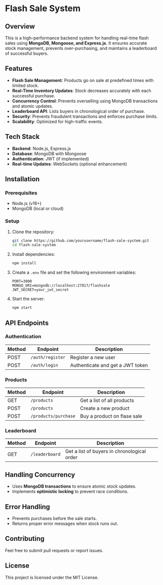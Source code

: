 # Flash Sale System

## Overview

This is a high-performance backend system for handling real-time flash sales using **MongoDB, Mongoose, and Express.js**. It ensures accurate stock management, prevents over-purchasing, and maintains a leaderboard of successful buyers.

## Features

- **Flash Sale Management**: Products go on sale at predefined times with limited stock.
- **Real-Time Inventory Updates**: Stock decreases accurately with each successful purchase.
- **Concurrency Control**: Prevents overselling using MongoDB transactions and atomic updates.
- **Leaderboard API**: Lists buyers in chronological order of purchase.
- **Security**: Prevents fraudulent transactions and enforces purchase limits.
- **Scalability**: Optimized for high-traffic events.

## Tech Stack

- **Backend**: Node.js, Express.js
- **Database**: MongoDB with Mongoose
- **Authentication**: JWT (if implemented)
- **Real-time Updates**: WebSockets (optional enhancement)

## Installation

### Prerequisites

- Node.js (v16+)
- MongoDB (local or cloud)

### Setup

1. Clone the repository:

   ```sh
   git clone https://github.com/yourusername/flash-sale-system.git
   cd flash-sale-system
   ```

2. Install dependencies:

   ```sh
   npm install
   ```

3. Create a `.env` file and set the following environment variables:

   ```env
   PORT=3000
   MONGO_URI=mongodb://localhost:27017/flashsale
   JWT_SECRET=your_jwt_secret
   ```

4. Start the server:

   ```sh
   npm start
   ```

## API Endpoints

### Authentication

| Method | Endpoint         | Description                      |
| ------ | ---------------- | -------------------------------- |
| POST   | `/auth/register` | Register a new user              |
| POST   | `/auth/login`    | Authenticate and get a JWT token |

### Products

| Method | Endpoint             | Description                 |
| ------ | -------------------- | --------------------------- |
| GET    | `/products`          | Get a list of all products  |
| POST   | `/products`          | Create a new product        |
| POST   | `/products/purchase` | Buy a product on flase sale |

### Leaderboard

| Method | Endpoint       | Description                                 |
| ------ | -------------- | ------------------------------------------- |
| GET    | `/leaderboard` | Get a list of buyers in chronological order |

## Handling Concurrency

- Uses **MongoDB transactions** to ensure atomic stock updates.
- Implements **optimistic locking** to prevent race conditions.

## Error Handling

- Prevents purchases before the sale starts.
- Returns proper error messages when stock runs out.

## Contributing

Feel free to submit pull requests or report issues.

## License

This project is licensed under the MIT License.
